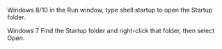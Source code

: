 Windows 8/10
in the Run window, type shell:startup to open the Startup folder.

Windows 7
Find the Startup folder and right-click that folder, then select Open.
